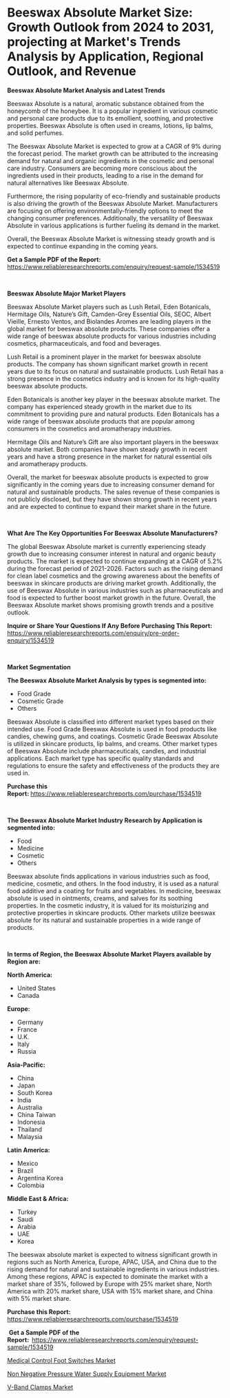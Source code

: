 <p><h1>Beeswax Absolute Market Size: Growth Outlook from 2024 to 2031, projecting at Market's Trends Analysis by Application, Regional Outlook, and Revenue</h1></p><p><strong>Beeswax Absolute Market Analysis and Latest Trends</strong></p>
<p><p>Beeswax Absolute is a natural, aromatic substance obtained from the honeycomb of the honeybee. It is a popular ingredient in various cosmetic and personal care products due to its emollient, soothing, and protective properties. Beeswax Absolute is often used in creams, lotions, lip balms, and solid perfumes.</p><p>The Beeswax Absolute Market is expected to grow at a CAGR of 9% during the forecast period. The market growth can be attributed to the increasing demand for natural and organic ingredients in the cosmetic and personal care industry. Consumers are becoming more conscious about the ingredients used in their products, leading to a rise in the demand for natural alternatives like Beeswax Absolute.</p><p>Furthermore, the rising popularity of eco-friendly and sustainable products is also driving the growth of the Beeswax Absolute Market. Manufacturers are focusing on offering environmentally-friendly options to meet the changing consumer preferences. Additionally, the versatility of Beeswax Absolute in various applications is further fueling its demand in the market.</p><p>Overall, the Beeswax Absolute Market is witnessing steady growth and is expected to continue expanding in the coming years.</p></p>
<p><strong>Get a Sample PDF of the Report:&nbsp;</strong> <a href="https://www.reliableresearchreports.com/enquiry/request-sample/1534519">https://www.reliableresearchreports.com/enquiry/request-sample/1534519</a></p>
<p>&nbsp;</p>
<p><strong>Beeswax Absolute Major Market Players</strong></p>
<p><p>Beeswax Absolute Market players such as Lush Retail, Eden Botanicals, Hermitage Oils, Nature’s Gift, Camden-Grey Essential Oils, SEOC, Albert Vieille, Ernesto Ventos, and Biolandes Aromes are leading players in the global market for beeswax absolute products. These companies offer a wide range of beeswax absolute products for various industries including cosmetics, pharmaceuticals, and food and beverages.</p><p>Lush Retail is a prominent player in the market for beeswax absolute products. The company has shown significant market growth in recent years due to its focus on natural and sustainable products. Lush Retail has a strong presence in the cosmetics industry and is known for its high-quality beeswax absolute products.</p><p>Eden Botanicals is another key player in the beeswax absolute market. The company has experienced steady growth in the market due to its commitment to providing pure and natural products. Eden Botanicals has a wide range of beeswax absolute products that are popular among consumers in the cosmetics and aromatherapy industries.</p><p>Hermitage Oils and Nature’s Gift are also important players in the beeswax absolute market. Both companies have shown steady growth in recent years and have a strong presence in the market for natural essential oils and aromatherapy products.</p><p>Overall, the market for beeswax absolute products is expected to grow significantly in the coming years due to increasing consumer demand for natural and sustainable products. The sales revenue of these companies is not publicly disclosed, but they have shown strong growth in recent years and are expected to continue to expand their market share in the future.</p></p>
<p>&nbsp;</p>
<p><strong>What Are The Key Opportunities For Beeswax Absolute Manufacturers?</strong></p>
<p><p>The global Beeswax Absolute market is currently experiencing steady growth due to increasing consumer interest in natural and organic beauty products. The market is expected to continue expanding at a CAGR of 5.2% during the forecast period of 2021-2026. Factors such as the rising demand for clean label cosmetics and the growing awareness about the benefits of beeswax in skincare products are driving market growth. Additionally, the use of Beeswax Absolute in various industries such as pharmaceuticals and food is expected to further boost market growth in the future. Overall, the Beeswax Absolute market shows promising growth trends and a positive outlook.</p></p>
<p><strong>Inquire or Share Your Questions If Any Before Purchasing This Report:</strong> <a href="https://www.reliableresearchreports.com/enquiry/pre-order-enquiry/1534519">https://www.reliableresearchreports.com/enquiry/pre-order-enquiry/1534519</a></p>
<p>&nbsp;</p>
<p><strong>Market Segmentation</strong></p>
<p><strong>The Beeswax Absolute Market Analysis by types is segmented into:</strong></p>
<p><ul><li>Food Grade</li><li>Cosmetic Grade</li><li>Others</li></ul></p>
<p><p>Beeswax Absolute is classified into different market types based on their intended use. Food Grade Beeswax Absolute is used in food products like candies, chewing gums, and coatings. Cosmetic Grade Beeswax Absolute is utilized in skincare products, lip balms, and creams. Other market types of Beeswax Absolute include pharmaceuticals, candles, and industrial applications. Each market type has specific quality standards and regulations to ensure the safety and effectiveness of the products they are used in.</p></p>
<p><strong>Purchase this Report:&nbsp;</strong><a href="https://www.reliableresearchreports.com/purchase/1534519">https://www.reliableresearchreports.com/purchase/1534519</a></p>
<p>&nbsp;</p>
<p><strong>The Beeswax Absolute Market Industry Research by Application is segmented into:</strong></p>
<p><ul><li>Food</li><li>Medicine</li><li>Cosmetic</li><li>Others</li></ul></p>
<p><p>Beeswax absolute finds applications in various industries such as food, medicine, cosmetic, and others. In the food industry, it is used as a natural food additive and a coating for fruits and vegetables. In medicine, beeswax absolute is used in ointments, creams, and salves for its soothing properties. In the cosmetic industry, it is valued for its moisturizing and protective properties in skincare products. Other markets utilize beeswax absolute for its natural and sustainable properties in a wide range of products.</p></p>
<p>&nbsp;</p>
<p><strong>In terms of Region, the Beeswax Absolute Market Players available by Region are:</strong></p>
<p>
    <p> <strong> North America: </strong>
        <ul>
            <li>United States</li>
            <li>Canada</li>
        </ul>
        </p> 
    <p> <strong> Europe: </strong>
        <ul>
            <li>Germany</li>
            <li>France</li>
            <li>U.K.</li>
            <li>Italy</li>
            <li>Russia</li>
        </ul>
        </p> 
    <p> <strong> Asia-Pacific: </strong>
        <ul>
            <li>China</li>
            <li>Japan</li>
            <li>South Korea</li>
            <li>India</li>
            <li>Australia</li>
            <li>China Taiwan</li>
            <li>Indonesia</li>
            <li>Thailand</li>
            <li>Malaysia</li>
        </ul>
        </p> 
    <p> <strong> Latin America: </strong>
        <ul>
            <li>Mexico</li>
            <li>Brazil</li>
            <li>Argentina Korea</li>
            <li>Colombia</li>
        </ul>
        </p> 
    <p> <strong> Middle East & Africa: </strong>
        <ul>
            <li>Turkey</li>
            <li>Saudi</li>
            <li>Arabia</li>
            <li>UAE</li>
            <li>Korea</li>
        </ul>
    </p>
    </p>
<p><p>The beeswax absolute market is expected to witness significant growth in regions such as North America, Europe, APAC, USA, and China due to the rising demand for natural and sustainable ingredients in various industries. Among these regions, APAC is expected to dominate the market with a market share of 35%, followed by Europe with 25% market share, North America with 20% market share, USA with 15% market share, and China with 5% market share.</p></p>
<p><strong>Purchase this Report: </strong><a href="https://www.reliableresearchreports.com/purchase/1534519">https://www.reliableresearchreports.com/purchase/1534519</a></p>
<p>&nbsp;<strong>Get a Sample PDF of the Report:&nbsp;&nbsp;</strong><a href="https://www.reliableresearchreports.com/enquiry/request-sample/1534519">https://www.reliableresearchreports.com/enquiry/request-sample/1534519</a></p>
<p><strong></strong></p>
<p><p><a href="https://view.publitas.com/reportprime-1/medical-control-foot-switches-market-size-share-trends-analysis-report-by-application-regional-outlook-competitive-strategies-and-segment-forecasts-2023-2030/">Medical Control Foot Switches Market</a></p><p><a href="https://view.publitas.com/reportprime-1/non-negative-pressure-water-supply-equipment-market-analysis-and-market-size-global-industry-overview-market-segmentation-and-forecast-2023-to-2030/">Non Negative Pressure Water Supply Equipment Market</a></p><p><a href="https://view.publitas.com/reportprime-1/v-band-clamps-market-size-and-examines-its-market-scope-with-a-primary-focus-on-growth-opportunities-and-forecasted-trends-spanning-from-2023-to-2030/">V-Band Clamps Market</a></p></p>